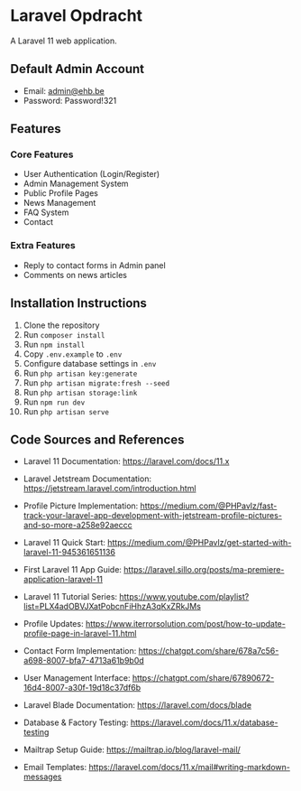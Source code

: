 # Laravel Opdracht

A Laravel 11 web application.

## Default Admin Account
- Email: admin@ehb.be 
- Password: Password!321

## Features

### Core Features
- User Authentication (Login/Register)
- Admin Management System
- Public Profile Pages
- News Management 
- FAQ System
- Contact 

### Extra Features
- Reply to contact forms in Admin panel
- Comments on news articles

## Installation Instructions

1. Clone the repository
2. Run `composer install`
3. Run `npm install`
4. Copy `.env.example` to `.env`
5. Configure database settings in `.env`
6. Run `php artisan key:generate`
7. Run `php artisan migrate:fresh --seed`
8. Run `php artisan storage:link`
9. Run `npm run dev`
10. Run `php artisan serve`

## Code Sources and References

- Laravel 11 Documentation: https://laravel.com/docs/11.x
- Laravel Jetstream Documentation: https://jetstream.laravel.com/introduction.html
- Profile Picture Implementation: https://medium.com/@PHPavlz/fast-track-your-laravel-app-development-with-jetstream-profile-pictures-and-so-more-a258e92aeccc
- Laravel 11 Quick Start: https://medium.com/@PHPavlz/get-started-with-laravel-11-945361651136
- First Laravel 11 App Guide: https://laravel.sillo.org/posts/ma-premiere-application-laravel-11
- Laravel 11 Tutorial Series: https://www.youtube.com/playlist?list=PLX4adOBVJXatPobcnFiHhzA3qKxZRkJMs
- Profile Updates: https://www.iterrorsolution.com/post/how-to-update-profile-page-in-laravel-11.html

- Contact Form Implementation: https://chatgpt.com/share/678a7c56-a698-8007-bfa7-4713a61b9b0d
- User Management Interface: https://chatgpt.com/share/67890672-16d4-8007-a30f-19d18c37df6b

- Laravel Blade Documentation: https://laravel.com/docs/blade
- Database & Factory Testing: https://laravel.com/docs/11.x/database-testing
- Mailtrap Setup Guide: https://mailtrap.io/blog/laravel-mail/
- Email Templates: https://laravel.com/docs/11.x/mail#writing-markdown-messages

